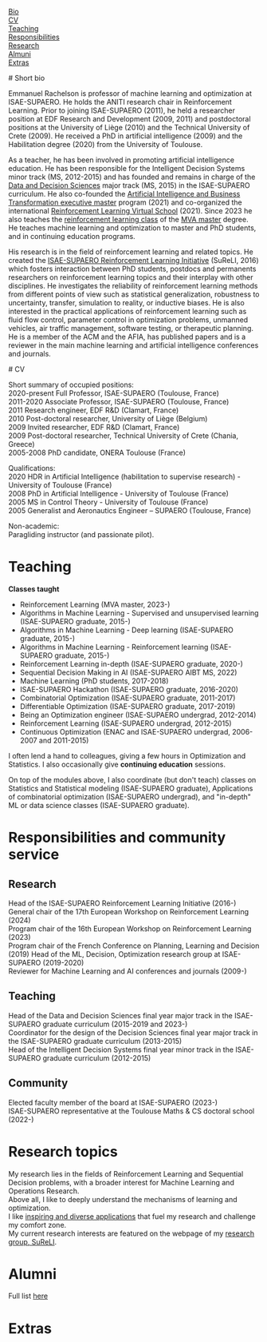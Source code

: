 <a href="#bio">Bio</a>  
<a href="#cv">CV</a>  
<a href="#teaching">Teaching</a>  
<a href="#respos">Responsibilities</a>  
<a href="#research">Research</a>  
<a href="#alumni">Almuni</a>  
<a href="#extras">Extras</a>  

<a id="#bio">
# Short bio

Emmanuel Rachelson is professor of machine learning and optimization at ISAE-SUPAERO. 
He holds the ANITI research chair in Reinforcement Learning.
Prior to joining ISAE-SUPAERO (2011), he held a researcher position at EDF Research and Development (2009, 2011) and postdoctoral positions at the University of Liège (2010) and the Technical University of Crete (2009). 
He received a PhD in artificial intelligence (2009) and the Habilitation degree (2020) from the University of Toulouse.  

As a teacher, he has been involved in promoting artificial intelligence education. He has been responsible for the Intelligent Decision Systems minor track (MS, 2012-2015) and has founded  and remains in charge of the [Data and Decision Sciences](https://supaerodatascience.github.io/) major track (MS, 2015) in the ISAE-SUPAERO curriculum. He also co-founded the [Artificial Intelligence and Business Transformation executive master](https://www.isae-supaero.fr/en/academics/advanced-masters/programs/advanced-master-artificial-intelligence-business-transformation-am-aibt/) program (2021) and co-organized the international [Reinforcement Learning Virtual School](https://rl-vs.github.io/rlvs2021/index.html) (2021). Since 2023 he also teaches the [reinforcement learning class](https://erachelson.github.io/RLclass_MVA/index.html) of the [MVA master](https://www.master-mva.com/) degree. He teaches machine learning and optimization to master and PhD students, and in continuing education programs.

His research is in the field of reinforcement learning and related topics. He created the [ISAE-SUPAERO Reinforcement Learning Initiative](https://sureli.isae-supaero.fr/) (SuReLI, 2016) which fosters interaction between PhD students, postdocs and permanents researchers on reinforcement learning topics and their interplay with other disciplines. He investigates the reliability of reinforcement learning methods from different points of view such as statistical generalization, robustness to uncertainty, transfer, simulation to reality, or inductive biases. He is also interested in the practical applications of reinforcement learning such as fluid flow control, parameter control in optimization problems, unmanned vehicles, air traffic management, software testing, or therapeutic planning. 
He is a member of the ACM and the AFIA, has published papers and is a reviewer in the main machine learning and artificial intelligence conferences and journals.

<a id="#cv">
# CV

Short summary of occupied positions:  
2020-present Full Professor, ISAE-SUPAERO (Toulouse, France)   
2011-2020 Associate Professor, ISAE-SUPAERO (Toulouse, France)  
2011 Research engineer, EDF R&D (Clamart, France)  
2010 Post-doctoral researcher, University of Liège (Belgium)  
2009 Invited researcher, EDF R&D (Clamart, France)  
2009 Post-doctoral researcher, Technical University of Crete (Chania, Greece)  
2005-2008 PhD candidate, ONERA Toulouse (France)  

Qualifications:  
2020 HDR in Artificial Intelligence (habilitation to supervise research) - University of Toulouse (France)  
2008 PhD in Artificial Intelligence - University of Toulouse (France)  
2005 MS in Control Theory - University of Toulouse (France)  
2005 Generalist and Aeronautics Engineer – SUPAERO (Toulouse, France)  

Non-academic:  
Paragliding instructor (and passionate pilot).

# Teaching

**Classes taught**
- Reinforcement Learning (MVA master, 2023-)
- Algorithms in Machine Learning - Supervised and unsupervised learning (ISAE-SUPAERO graduate, 2015-)
- Algorithms in Machine Learning - Deep learning (ISAE-SUPAERO graduate, 2015-)
- Algorithms in Machine Learning - Reinforcement learning (ISAE-SUPAERO graduate, 2015-)
- Reinforcement Learning in-depth (ISAE-SUPAERO graduate, 2020-)
- Sequential Decision Making in AI (ISAE-SUPAERO AIBT MS, 2022)
- Machine Learning (PhD students, 2017-2018)
- ISAE-SUPAERO Hackathon (ISAE-SUPAERO graduate, 2016-2020)
- Combinatorial Optimization (ISAE-SUPAERO graduate, 2011-2017)
- Differentiable Optimization (ISAE-SUPAERO graduate, 2017-2019)
- Being an Optimization engineer (ISAE-SUPAERO undergrad, 2012-2014)
- Reinforcement Learning (ISAE-SUPAERO undergrad, 2012-2015)
- Continuous Optimization (ENAC and ISAE-SUPAERO undergrad, 2006-2007 and 2011-2015)

I often lend a hand to colleagues, giving a few hours in Optimization and Statistics. 
I also occasionally give **continuing education** sessions. 

On top of the modules above, I also coordinate (but don't teach) classes on Statistics and Statistical modeling (ISAE-SUPAERO graduate), Applications of combinatorial optimization (ISAE-SUPAERO undergrad), and "in-depth" ML or data science classes (ISAE-SUPAERO graduate).

# Responsibilities and community service

## Research
Head of the ISAE-SUPAERO Reinforcement Learning Initiative (2016-)  
General chair of the 17th European Workshop on Reinforcement Learning (2024)  
Program chair of the 16th European Workshop on Reinforcement Learning (2023)  
Program chair of the French Conference on Planning, Learning and Decision (2019)
Head of the ML, Decision, Optimization research group at ISAE-SUPAERO (2019-2020)  
Reviewer for Machine Learning and AI conferences and journals (2009-)

## Teaching
Head of the Data and Decision Sciences final year major track in the ISAE-SUPAERO graduate curriculum (2015-2019 and 2023-)   
Coordinator for the design of the Decision Sciences final year major track in the ISAE-SUPAERO graduate curriculum (2013-2015)   
Head of the Intelligent Decision Systems final year minor track in the ISAE-SUPAERO graduate curriculum (2012-2015)   

## Community 
Elected faculty member of the board at ISAE-SUPAERO (2023-)  
ISAE-SUPAERO representative at the Toulouse Maths & CS doctoral school (2022-)

# Research topics

My research lies in the fields of Reinforcement Learning and Sequential Decision problems, with a broader interest for Machine Learning and Operations Research.  
Above all, I like to deeply understand the mechanisms of learning and optimization.  
I like [inspiring and diverse applications](https://erachelson.github.io/applications) that fuel my research and challenge my comfort zone.  
My current research interests are featured on the webpage of my [research group, SuReLI](https://sureli.isae-supaero.fr).

# Alumni

Full list [here](https://erachelson.github.io/alumni)

# Extras
